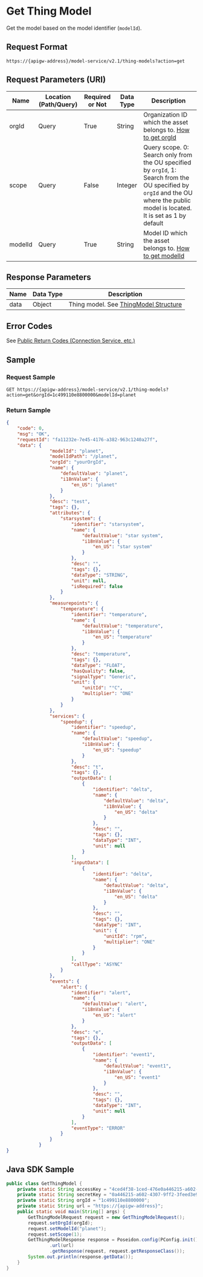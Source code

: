 # Get Thing Model



Get the model based on the model identifier (`modelId`).

## Request Format

```
https://{apigw-address}/model-service/v2.1/thing-models?action=get
```

## Request Parameters (URI)

| Name | Location (Path/Query) | Required or Not | Data Type | Description |
|-------|-------------|-----|------|----------|
| orgId   | Query            | True     | String    | Organization ID which the asset belongs to. [How to get orgId](/docs/api/en/latest/api_faqs#how-to-get-organization-id-orgid-orgid) |
| scope   | Query            | False    | Integer   | Query scope. 0: Search only from the OU specified by `orgId`, 1: Search from the OU specified by `orgId` and the OU where the public model is located. It is set as 1 by default|
| modelId | Query            | True     | String    | Model ID which the asset belongs to. [How to get modelId](/docs/api/en/latest/api_faqs.html#how-to-get-model-id-modelid-modelid)|



## Response Parameters

| Name | Data Type | Description |
|-----------|-----------|----------|
|data|Object|Thing model. See [ThingModel Structure](/docs/api/en/latest/model/searchmodel.html#id1)|



## Error Codes

See [Public Return Codes (Connection Service, etc.)](/docs/api/en/latest/overview.html#public-return-codes-connection-service-etc)



## Sample

### Request Sample

```
GET https://{apigw-address}/model-service/v2.1/thing-models?action=get&orgId=1c499110e8800000&modelId=planet
```

### Return Sample

```json
{
    "code": 0,
    "msg": "OK",
    "requestId": "fa11232e-7e45-4176-a382-963c1240a27f",
    "data": {
                "modelId": "planet",
                "modelIdPath": "/planet",
                "orgId": "yourOrgId",
                "name": {
                    "defaultValue": "planet",
                    "i18nValue": {
                        "en_US": "planet"
                    }
                },
                "desc": "test",
                "tags": {},
                "attributes": {
                    "starsystem": {
                        "identifier": "starsystem",
                        "name": {
                            "defaultValue": "star system",
                            "i18nValue": {
                                "en_US": "star system"
                            }
                        },
                        "desc": "",
                        "tags": {},
                        "dataType": "STRING",
                        "unit": null,
                        "isRequired": false
                    }
                },
                "measurepoints": {
                    "temperature": {
                        "identifier": "temperature",
                        "name": {
                            "defaultValue": "temperature",
                            "i18nValue": {
                                "en_US": "temperature"
                            }
                        },
                        "desc": "temperature",
                        "tags": {},
                        "dataType": "FLOAT",
                        "hasQuality": false,
                        "signalType": "Generic",
                        "unit": {
                            "unitId": "°C",
                            "multiplier": "ONE"
                        }
                    }
                },
                "services": {
                    "speedup": {
                        "identifier": "speedup",
                        "name": {
                            "defaultValue": "speedup",
                            "i18nValue": {
                                "en_US": "speedup"
                            }
                        },
                        "desc": "t",
                        "tags": {},
                        "outputData": [
                            {
                                "identifier": "delta",
                                "name": {
                                    "defaultValue": "delta",
                                    "i18nValue": {
                                        "en_US": "delta"
                                    }
                                },
                                "desc": "",
                                "tags": {},
                                "dataType": "INT",
                                "unit": null
                            }
                        ],
                        "inputData": [
                            {
                                "identifier": "delta",
                                "name": {
                                    "defaultValue": "delta",
                                    "i18nValue": {
                                        "en_US": "delta"
                                    }
                                },
                                "desc": "",
                                "tags": {},
                                "dataType": "INT",
                                "unit": {
                                    "unitId": "rpm",
                                    "multiplier": "ONE"
                                }
                            }
                        ],
                        "callType": "ASYNC"
                    }
                },
                "events": {
                    "alert": {
                        "identifier": "alert",
                        "name": {
                            "defaultValue": "alert",
                            "i18nValue": {
                                "en_US": "alert"
                            }
                        },
                        "desc": "e",
                        "tags": {},
                        "outputData": [
                            {
                                "identifier": "event1",
                                "name": {
                                    "defaultValue": "event1",
                                    "i18nValue": {
                                        "en_US": "event1"
                                    }
                                },
                                "desc": "",
                                "tags": {},
                                "dataType": "INT",
                                "unit": null
                            }
                        ],
                        "eventType": "ERROR"
                    }
                }
            }
}
```


## Java SDK Sample

```java
public class GetThingModel {
    private static String accessKey = "4ced4f38-1ced-476e0a446215-a602-4307";
    private static String secretKey = "0a446215-a602-4307-9ff2-3feed3e983ce";
    private static String orgId = "1c499110e8800000";
    private static String url = "https://{apigw-address}";
    public static void main(String[] args) {
        GetThingModelRequest request = new GetThingModelRequest();
        request.setOrgId(orgId);
        request.setModelId("planet");
        request.setScope(1);
        GetThingModelResponse response = Poseidon.config(PConfig.init().appKey(accessKey).appSecret(secretKey).debug())
                .url(url)
                .getResponse(request, request.getResponseClass());
        System.out.println(response.getData());
    }
}
```